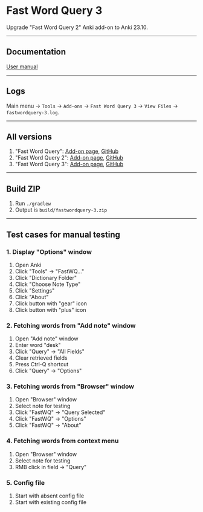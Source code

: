 # Fast Word Query 3

Upgrade "Fast Word Query 2"  Anki add-on to Anki 23.10.

---

## Documentation

[User manual](https://ankiweb.net/shared/info/1807206748)

---

## Logs

Main menu -> `Tools` -> `Add-ons` -> `Fast Word Query 3` -> `View Files` -> `fastwordquery-3.log`.

---

## All versions

1. "Fast Word
   Query": [Add-on page](https://ankiweb.net/shared/info/1807206748), [GitHub](https://github.com/sth2018/FastWordQuery)
2. "Fast Word Query
   2": [Add-on page](https://ankiweb.net/shared/info/1501719123), [GitHub](https://github.com/aliahari/fastwordquery-2)
3. "Fast Word Query
   3": [Add-on page](https://ankiweb.net/shared/info/1956435337), [GitHub](https://github.com/Aleks-Ya/fastwordquery-3)

---

## Build ZIP

1. Run `./gradlew`
2. Output is `build/fastwordquery-3.zip`

---

## Test cases for manual testing

### 1. Display "Options" window

1. Open Anki
2. Click "Tools" -> "FastWQ..."
3. Click "Dictionary Folder"
4. Click "Choose Note Type"
5. Click "Settings"
6. Click "About"
7. Click button with "gear" icon
8. Click button with "plus" icon

### 2. Fetching words from "Add note" window

1. Open "Add note" window
2. Enter word "desk"
3. Click "Query" -> "All Fields"
4. Clear retrieved fields
5. Press Ctrl-Q shortcut
6. Click "Query" -> "Options"

### 3. Fetching words from "Browser" window

1. Open "Browser" window
2. Select note for testing
3. Click "FastWQ" -> "Query Selected"
4. Click "FastWQ" -> "Options"
5. Click "FastWQ" -> "About"

### 4. Fetching words from context menu

1. Open "Browser" window
2. Select note for testing
3. RMB click in field -> "Query"

### 5. Config file

1. Start with absent config file
2. Start with existing config file
